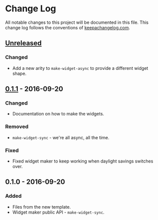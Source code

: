 # Change Log
All notable changes to this project will be documented in this file. This change log follows the conventions of [keepachangelog.com](http://keepachangelog.com/).

## [Unreleased]
### Changed
- Add a new arity to `make-widget-async` to provide a different widget shape.

## [0.1.1] - 2016-09-20
### Changed
- Documentation on how to make the widgets.

### Removed
- `make-widget-sync` - we're all async, all the time.

### Fixed
- Fixed widget maker to keep working when daylight savings switches over.

## 0.1.0 - 2016-09-20
### Added
- Files from the new template.
- Widget maker public API - `make-widget-sync`.

[Unreleased]: https://github.com/your-name/test-github-project/compare/0.1.1...HEAD
[0.1.1]: https://github.com/your-name/test-github-project/compare/0.1.0...0.1.1
